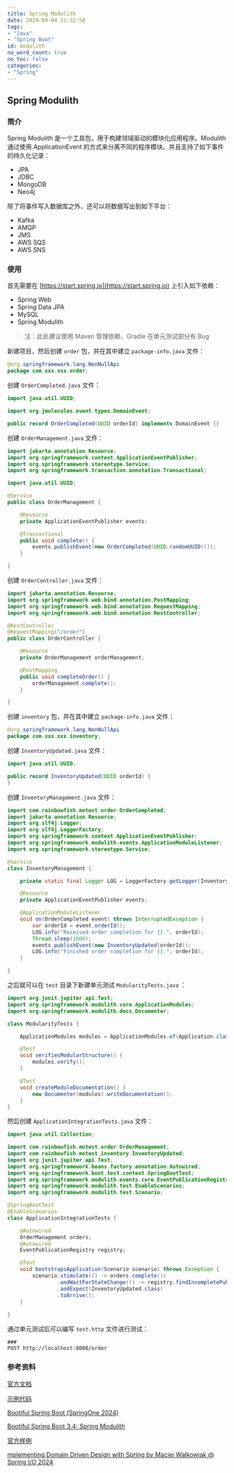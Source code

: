 ```yaml
---
title: Spring Modulith
date: 2024-09-04 21:32:58
tags:
- "Java"
- "Spring Boot"
id: modulith
no_word_count: true
no_toc: false
categories: 
- "Spring"
---
```


## Spring Modulith

### 简介

Spring Modulith 是一个工具包，用于构建领域驱动的模块化应用程序。Modulith 通过使用 ApplicationEvent 的方式来分离不同的程序模块。并且支持了如下事件的持久化记录：

- JPA
- JDBC
- MongoDB
- Neo4j

除了将事件写入数据库之外，还可以将数据写出到如下平台：

- Kafka
- AMQP
- JMS
- AWS SQS
- AWS SNS

### 使用

首先需要在 [https://start.spring.io](https://start.spring.io) 上引入如下依赖：

- Spring Web
- Spring Data JPA
- MySQL
- Spring Modulith 

> 注：此处建议使用 Maven 管理依赖，Gradle 在单元测试部分有 Bug

新建项目，然后创建 `order` 包，并在其中建立 `package-info.java` 文件：

```java
@org.springframework.lang.NonNullApi
package com.xxx.xxx.order;
```

创建 `OrderCompleted.java` 文件：

```java
import java.util.UUID;

import org.jmolecules.event.types.DomainEvent;

public record OrderCompleted(UUID orderId) implements DomainEvent {}
```

创建 `OrderManagement.java` 文件：

```java
import jakarta.annotation.Resource;
import org.springframework.context.ApplicationEventPublisher;
import org.springframework.stereotype.Service;
import org.springframework.transaction.annotation.Transactional;

import java.util.UUID;

@Service
public class OrderManagement {

    @Resource
    private ApplicationEventPublisher events;

    @Transactional
    public void complete() {
        events.publishEvent(new OrderCompleted(UUID.randomUUID()));
    }

}
```

创建 `OrderController.java` 文件：

```java
import jakarta.annotation.Resource;
import org.springframework.web.bind.annotation.PostMapping;
import org.springframework.web.bind.annotation.RequestMapping;
import org.springframework.web.bind.annotation.RestController;

@RestController
@RequestMapping("/order")
public class OrderController {

    @Resource
    private OrderManagement orderManagement;

    @PostMapping
    public void completeOrder() {
        orderManagement.complete();
    }

}
```

创建 `inventory` 包，并在其中建立 `package-info.java` 文件：

```java
@org.springframework.lang.NonNullApi
package com.xxx.xxx.inventory;
```

创建 `InventoryUpdated.java` 文件：

```java
import java.util.UUID;

public record InventoryUpdated(UUID orderId) {
}
```

创建 `InventoryManagement.java` 文件：

```java
import com.rainbowfish.motest.order.OrderCompleted;
import jakarta.annotation.Resource;
import org.slf4j.Logger;
import org.slf4j.LoggerFactory;
import org.springframework.context.ApplicationEventPublisher;
import org.springframework.modulith.events.ApplicationModuleListener;
import org.springframework.stereotype.Service;

@Service
class InventoryManagement {

    private static final Logger LOG = LoggerFactory.getLogger(InventoryManagement.class);

    @Resource
    private ApplicationEventPublisher events;

    @ApplicationModuleListener
    void on(OrderCompleted event) throws InterruptedException {
        var orderId = event.orderId();
        LOG.info("Received order completion for {}.", orderId);
        Thread.sleep(1000);
        events.publishEvent(new InventoryUpdated(orderId));
        LOG.info("Finished order completion for {}.", orderId);
    }

}
```

之后就可以在 `test` 目录下新建单元测试 `ModularityTests.java` ：

```java
import org.junit.jupiter.api.Test;
import org.springframework.modulith.core.ApplicationModules;
import org.springframework.modulith.docs.Documenter;

class ModularityTests {

    ApplicationModules modules = ApplicationModules.of(Application.class);

    @Test
    void verifiesModularStructure() {
        modules.verify();
    }

    @Test
    void createModuleDocumentation() {
        new Documenter(modules).writeDocumentation();
    }
}
```

然后创建 `ApplicationIntegrationTests.java` 文件：

```java
import java.util.Collection;

import com.rainbowfish.motest.order.OrderManagement;
import com.rainbowfish.motest.inventory.InventoryUpdated;
import org.junit.jupiter.api.Test;
import org.springframework.beans.factory.annotation.Autowired;
import org.springframework.boot.test.context.SpringBootTest;
import org.springframework.modulith.events.core.EventPublicationRegistry;
import org.springframework.modulith.test.EnableScenarios;
import org.springframework.modulith.test.Scenario;

@SpringBootTest
@EnableScenarios
class ApplicationIntegrationTests {

    @Autowired
    OrderManagement orders;
    @Autowired
    EventPublicationRegistry registry;

    @Test
    void bootstrapsApplication(Scenario scenario) throws Exception {
        scenario.stimulate(() -> orders.complete())
                .andWaitForStateChange(() -> registry.findIncompletePublications(), Collection::isEmpty)
                .andExpect(InventoryUpdated.class)
                .toArrive();
    }
    
}
```

通过单元测试后可以编写 `test.http` 文件进行测试：

```text
###
POST http://localhost:8080/order
```

### 参考资料

[官方文档](https://docs.spring.io/spring-modulith/reference/)

[示例代码](https://github.com/joshlong/bootiful-spring-boot-2024)

[Bootiful Spring Boot (SpringOne 2024)](https://www.youtube.com/watch?v=ex7rnzIMmlk)

[Bootiful Spring Boot 3.4: Spring Modulith](https://spring.io/blog/2024/11/24/bootiful-34-modulith)

[官方样例](https://github.com/spring-projects/spring-modulith/tree/main/spring-modulith-examples)

[mplementing Domain Driven Design with Spring by Maciej Walkowiak @ Spring I/O 2024](https://www.youtube.com/watch?v=VGhg6Tfxb60)
